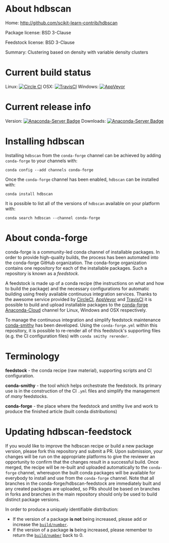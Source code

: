 About hdbscan
=============

Home: http://github.com/scikit-learn-contrib/hdbscan

Package license: BSD 3-Clause

Feedstock license: BSD 3-Clause

Summary: Clustering based on density with variable density clusters



Current build status
====================

Linux: [![Circle CI](https://circleci.com/gh/conda-forge/hdbscan-feedstock.svg?style=shield)](https://circleci.com/gh/conda-forge/hdbscan-feedstock)
OSX: [![TravisCI](https://travis-ci.org/conda-forge/hdbscan-feedstock.svg?branch=master)](https://travis-ci.org/conda-forge/hdbscan-feedstock)
Windows: [![AppVeyor](https://ci.appveyor.com/api/projects/status/github/conda-forge/hdbscan-feedstock?svg=True)](https://ci.appveyor.com/project/conda-forge/hdbscan-feedstock/branch/master)

Current release info
====================
Version: [![Anaconda-Server Badge](https://anaconda.org/conda-forge/hdbscan/badges/version.svg)](https://anaconda.org/conda-forge/hdbscan)
Downloads: [![Anaconda-Server Badge](https://anaconda.org/conda-forge/hdbscan/badges/downloads.svg)](https://anaconda.org/conda-forge/hdbscan)

Installing hdbscan
==================

Installing `hdbscan` from the `conda-forge` channel can be achieved by adding `conda-forge` to your channels with:

```
conda config --add channels conda-forge
```

Once the `conda-forge` channel has been enabled, `hdbscan` can be installed with:

```
conda install hdbscan
```

It is possible to list all of the versions of `hdbscan` available on your platform with:

```
conda search hdbscan --channel conda-forge
```


About conda-forge
=================

conda-forge is a community-led conda channel of installable packages.
In order to provide high-quality builds, the process has been automated into the
conda-forge GitHub organization. The conda-forge organization contains one repository
for each of the installable packages. Such a repository is known as a *feedstock*.

A feedstock is made up of a conda recipe (the instructions on what and how to build
the package) and the necessary configurations for automatic building using freely
available continuous integration services. Thanks to the awesome service provided by
[CircleCI](https://circleci.com/), [AppVeyor](http://www.appveyor.com/)
and [TravisCI](https://travis-ci.org/) it is possible to build and upload installable
packages to the [conda-forge](https://anaconda.org/conda-forge)
[Anaconda-Cloud](http://docs.anaconda.org/) channel for Linux, Windows and OSX respectively.

To manage the continuous integration and simplify feedstock maintenance
[conda-smithy](http://github.com/conda-forge/conda-smithy) has been developed.
Using the ``conda-forge.yml`` within this repository, it is possible to re-render all of
this feedstock's supporting files (e.g. the CI configuration files) with ``conda smithy rerender``.


Terminology
===========

**feedstock** - the conda recipe (raw material), supporting scripts and CI configuration.

**conda-smithy** - the tool which helps orchestrate the feedstock.
                   Its primary use is in the construction of the CI ``.yml`` files
                   and simplify the management of *many* feedstocks.

**conda-forge** - the place where the feedstock and smithy live and work to
                  produce the finished article (built conda distributions)


Updating hdbscan-feedstock
==========================

If you would like to improve the hdbscan recipe or build a new
package version, please fork this repository and submit a PR. Upon submission,
your changes will be run on the appropriate platforms to give the reviewer an
opportunity to confirm that the changes result in a successful build. Once
merged, the recipe will be re-built and uploaded automatically to the
`conda-forge` channel, whereupon the built conda packages will be available for
everybody to install and use from the `conda-forge` channel.
Note that all branches in the conda-forge/hdbscan-feedstock are
immediately built and any created packages are uploaded, so PRs should be based
on branches in forks and branches in the main repository should only be used to
build distinct package versions.

In order to produce a uniquely identifiable distribution:
 * If the version of a package **is not** being increased, please add or increase
   the [``build/number``](http://conda.pydata.org/docs/building/meta-yaml.html#build-number-and-string).
 * If the version of a package **is** being increased, please remember to return
   the [``build/number``](http://conda.pydata.org/docs/building/meta-yaml.html#build-number-and-string)
   back to 0.
